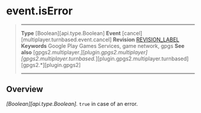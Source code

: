 # event.isError

> --------------------- ------------------------------------------------------------------------------------------
> __Type__              [Boolean][api.type.Boolean]
> __Event__             [cancel][multiplayer.turnbased.event.cancel]
> __Revision__          [REVISION_LABEL](REVISION_URL)
> __Keywords__          Google Play Games Services, game network, gpgs
> __See also__          [gpgs2.multiplayer.*][plugin.gpgs2.multiplayer]
>                       [gpgs2.multiplayer.turnbased.*][plugin.gpgs2.multiplayer.turnbased]
>                       [gpgs2.*][plugin.gpgs2]
> --------------------- ------------------------------------------------------------------------------------------

## Overview

_[Boolean][api.type.Boolean]._ `true` in case of an error.